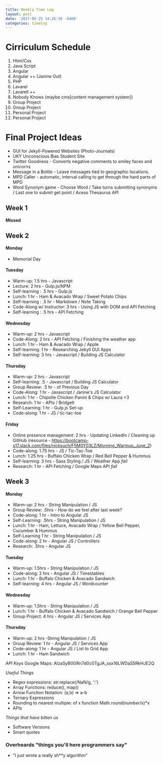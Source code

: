 ```yaml
---
title: Weekly Time Log
layout: post
date: '2017-05-25 14:26:30 -0400'
categories: timelog
---
```


# Cirriculum Schedule

1. Html/Css
2. Java Script
3. Angular
4. Angular ++ (Janine Out)
5. PHP
6. Lavarel
7. Lavarell ++
8. Nobody Knows (maybe cms[content management system])
9. Group Project
10. Group Project
11. Personal Project
12. Personal Project

# Final Project Ideas

* GUI for Jekyll-Powered Websites (Photo-Journals)
* UKY Unconscious Bias Student Site
* Twitter Goodness - Converts negative comments to smiley faces and unicorns
* Message in a Bottle - Leave messages tied to geographic locations.
* MPD Caller - automatic, interval calling to get through the hard parts of MPD
* Word Synonym game - Choose Word / Take turns submitting synonyms / Last one to submit get point / Acess Thesaurus API

## Week 1
	
#### Missed 

## Week 2

#### Monday

* Memorial Day

#### Tuesday

* Warm-up: 1.5 hrs - Javascript
* Lecture: 2 hrs - Gulp.js/NPM
* Self-learning : .5 hrs - Gulp.js
* Lunch: 1 hr - Ham & Avacado Wrap / Sweet Potato Chips
* Self-learning : .5 hr - Markdown / Note Taking
* Code-Along w/ Instructor: 3 hrs - Using JS with DOM and API Fetching
* Self-learning : .5 hrs - API Fetching

#### Wednesday

* Warm-up: 2 hrs - Javascript
* Code-Along: 2 hrs - API Fetching / Finishing the weather app
* Lunch: 1 hr - Ham & Avacado Wrap / Apple
* Self-learning: 1 hr - Researching Jekyll GUI Apps
* Self-learning: 3 hrs - Javascript / Building JS Calculator

#### Thursday

* Warm-up: 2 hrs - Javascript
* Self-learning: .5 - Javascript / Building JS Calculator
* Group Review: .5 hr - of Previous Day
* Code-Along: 1 hr - Javascript / Janine's JS Calculator
* Lunch: 1 hr - Chipotle Chicken Panini & Chips w/ Laura <3
* Research: 1 hr - APIs / BridgeIt
* Self-Learning: 1 hr - Gulp.js Set-up
* Code-along: 1 hr - JS / tic-tac-toe

#### Friday

* Online presence management: 2 hrs - Updating LinkedIn / Cleaning up GitHub (resource - https://bootcamp-s17.slack.com/files/nicksuch/F5M0Y03LZ/Morning_Warmup_June_2)
* Code-along: 1.75 hrs - JS / Tic-Tac-Toe
* Lunch: 1.25 hrs - Buffalo Chicken Wrap / Red Bell Pepper & Hummus
* Self-learning: 3 hrs - Sass Styling / JS / Weather App _fail_
* Research: 1 hr - API Fetching / Google Maps API _fail_

## Week 3

#### Monday

* Warm-up: 2 hrs - String Manipulation / JS
* Group Review: .5hrs - How do we feel after last week?
* Code-along: 1 hr - Intro to Angular JS
* Self-Learning: .5hrs - String Manipulation / JS
* Lunch: 1 hr - Ham, Lettuce, Avacado Wrap / Yellow Bell Pepper, Cucumber & Hummus
* Self-Learning 1 hr - String Manipulation / JS
* Code-along: 2 hr - Angular JS / Controllers
* Research: .5hrs - Angular JS

#### Tuesday

* Warm-up: 1.5hrs - String Manipulation / JS
* Code-along: 2 hrs - Angular JS / Timestables
* Lunch: 1 hr - Buffalo Chicken & Avacado Sandwich
* Self-learning: 4 hrs - Angular JS / Wordcounter

#### Wednesday

* Warm-up: 1.5hrs - String Manipulation / JS
* Lunch: 1 hr - Buffalo Chicken & Avacado Sandwich / Orange Bell Pepper
* Group Project: 4 hrs - Angular JS / Services App

#### Thursday

* Warm-up: 2 hrs -String Manipulation / JS
* Group Review: 1 hr - Angular JS / Services App
* Code-along: 1 hr - Angular JS / List to Grid App
* Lunch: 1 hr - Ham Sandwich

_API Keys_
Google Maps: AIzaSyB0GRn7d0c0TgJA_ssx16LWDaS5RkHJE2Q

_Useful Things_
* Regex expressions: str.replace(/NaN/g, ':')
* Array Functions: reduce(), map()
* Arrow Function Notation: (a,b) => a-b 
* Ternary Expressions
* Rounding to nearest multiple: of x function Math.round(number/x)*x
* APIs

_Things that have bitten us_
* Software Versions
* Smart quotes

### Overheards "things you'll here programmers say"

* "I just wrote a really sh**y algorithm"